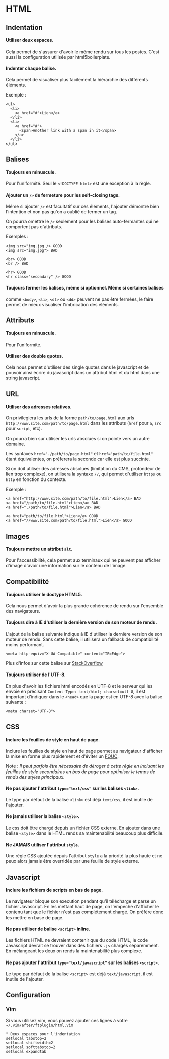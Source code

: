 # HTML

## Indentation

#### Utiliser deux espaces.
Cela permet de s'assurer d'avoir le même rendu sur tous les postes. C'est aussi
la configuration utilisée par html5boilerplate.

#### Indenter chaque balise.
Cela permet de visualiser plus facilement la hiérarchie des différents
éléments.

Exemple :

    <ul>
      <li>
        <a href="#">Lien</a>
      </li>
      <li>
        <a href="#">
          <span>Another link with a span in it</span>
        </a>
      </li>
    </ul>

## Balises

#### Toujours en minuscule.
Pour l'uniformité. Seul le `<!DOCTYPE html>` est une exception à la règle.

#### Ajouter un `/>` de fermeture pour les self-closing tags.
Même si ajouter `/>` est facultatif sur ces éléments, l'ajouter démontre bien
l'intention et non pas qu'on a oublié de fermer un tag.

On pourra omettre le `/>` seulement pour les balises auto-fermantes qui ne
comportent pas d'attributs.

Exemples :

    <img src="img.jpg /> GOOD
    <img src="img.jpg"> BAD

    <br> GOOD
    <br /> BAD

    <hr> GOOD
    <hr class="secondary" /> GOOD

#### Toujours fermer les balises, même si optionnel.  Même si certaines balises
comme `<body>`, `<li>`, `<dt>` ou `<dd>` peuvent ne pas être fermées, le faire
permet de mieux visualiser l'imbrication des éléments.

## Attributs

#### Toujours en minuscule.
Pour l'uniformité.

#### Utiliser des double quotes.
Cela nous permet d'utiliser des single quotes dans le javascript et de pouvoir
ainsi écrire du javascript dans un attribut html et du html dans une string
javascript.

## URL

#### Utiliser des adresses relatives.
On privilegiera les urls de la forme `path/to/page.html` aux urls
`http://www.site.com/path/to/page.html` dans les attributs (`href` pour `a`,
`src` pour `script`, etc).

On pourra bien sur utiliser les urls absolues si on pointe vers un autre domaine.

Les syntaxes `href="./path/to/page.html"` et `href="path/to/file.html"` étant
équivalentes, on préferera la seconde car elle est plus succinte.

Si on doit utiliser des adresses absolues (limitation du CMS, profondeur de
lien trop complexe), on utilisera la syntaxe `//`, qui permet d'utiliser
`https` ou `http` en fonction du contexte.

Exemple :

    <a href="http://www.site.com/path/to/file.html">Lien</a> BAD
    <a href="/path/to/file.html">Lien</a> BAD
    <a href="./path/to/file.html">Lien</a> BAD

    <a href="path/to/file.html">Lien</a> GOOD
    <a href="//www.site.com/path/to/file.html">Lien</a> GOOD

## Images

#### Toujours mettre un attribut `alt`.
Pour l'accessibilité, cela permet aux terminaux qui ne peuvent pas afficher
d'image d'avoir une information sur le contenu de l'image.

## Compatibilité

#### Toujours utiliser le doctype HTML5.
Cela nous permet d'avoir la plus grande cohérence de rendu sur l'ensemble des
navigateurs.

#### Toujours dire à IE d'utiliser la dernière version de son moteur de rendu.
L'ajout de la balise suivante indique à IE d'utiliser la dernière version de
son moteur de rendu. Sans cette balise, il utilisera un fallback de
compatibilité moins performant.

    <meta http-equiv="X-UA-Compatible" content="IE=Edge">

Plus d'infos sur cette balise sur
[StackOverflow](http://stackoverflow.com/questions/6771258/whats-the-difference-if-meta-http-equiv-x-ua-compatible-content-ie-edge-e)

#### Toujours utiliser de l'UTF-8.
En plus d'avoir les fichiers html encodés en UTF-8 et le serveur qui les envoie
en précisant `Content-Type: text/html; charset=utf-8`, il est important
d'indiquer dans le `<head>` que la page est en UTF-8 avec la balise suivante :

    <meta charset="UTF-8">

## CSS

#### Inclure les feuilles de style en haut de page.
Inclure les feuilles de style en haut de page permet au navigateur d'afficher
la mise en forme plus rapidement et d'éviter un
[FOUC](http://fr.wikipedia.org/wiki/FOUC).

Note : _Il peut parfois être nécessaire de déroger à cette règle en incluant les
feuilles de style secondaires en bas de page pour optimiser le temps de rendu
des styles principaux._

#### Ne pas ajouter l'attribut `type="text/css"` sur les balises `<link>`.
Le type par défaut de la balise `<link>` est déjà `text/css`, il est inutile de
l'ajouter.

#### Ne jamais utiliser la balise `<style>`.
Le css doit être chargé depuis un fichier CSS externe. En ajouter dans une
balise `<style>` dans le HTML rends sa maintenabilité beaucoup plus difficile.

#### Ne JAMAIS utiliser l'attribut `style`.
Une règle CSS ajoutée depuis l'attribut `style` a la priorité la plus haute et
ne peux alors jamais être overridée par une feuille de style externe.

## Javascript

#### Inclure les fichiers de scripts en bas de page.
Le navigateur bloque son execution pendant qu'il télécharge et parse un fichier
Javascript. En les mettant haut de page, on l'empeche d'afficher le contenu
tant que le fichier n'est pas complétement chargé. On préfère donc les mettre
en base de page.

#### Ne pas utiliser de balise `<script>` inline.
Les fichiers HTML ne devraient contenir que du code HTML, le code Javascript
devrait se trouver dans des fichiers `.js` chargés séparemment. En mélangeant
les deux on rends la maintenabilité plus complexe.

#### Ne pas ajouter l'attribut `type="text/javascript"` sur les balises `<script>`.
Le type par défaut de la balise `<script>` est déjà `text/javascript`, il est
inutile de l'ajouter.

## Configuration

### Vim
Si vous utilisez vim, vous pouvez ajouter ces lignes à votre `~/.vim/after/ftplugin/html.vim`

    " Deux espaces pour l'indentation
    setlocal tabstop=2
    setlocal shiftwidth=2
    setlocal softtabstop=2
    setlocal expandtab
